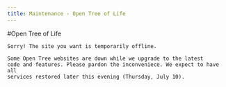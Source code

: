 ```yaml
---
title: Maintenance - Open Tree of Life
---
```

<link rel="stylesheet" href="{{ site.baseurl }}css/main.css" >

#Open Tree of Life


<div class="maintenance-notice">

    Sorry! The site you want is temporarily offline.

</div>

<div class="maintenance-details">

    Some Open Tree websites are down while we upgrade to the latest
    code and features. Please pardon the inconveniece. We expect to have all
    services restored later this evening (Thursday, July 10).

</div>
